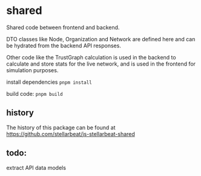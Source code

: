 # shared

Shared code between frontend and backend.

DTO classes like Node, Organization and Network are defined here and can be hydrated from the backend API responses.

Other code like the TrustGraph calculation is used in the backend to calculate and store stats for the live network, and is used in the frontend for simulation purposes.

install dependencies
`pnpm install`

build code:
`pnpm build`

## history
The history of this package can be found at https://github.com/stellarbeat/js-stellarbeat-shared

## todo:
extract API data models